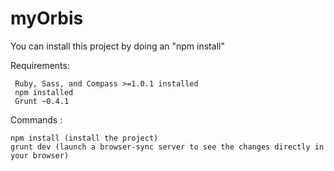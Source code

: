 # myOrbis

You can install this project by doing an  "npm install"

Requirements: 

     Ruby, Sass, and Compass >=1.0.1 installed
     npm installed
     Grunt ~0.4.1
     
     
Commands : 

    npm install (install the project)
    grunt dev (launch a browser-sync server to see the changes directly in your browser)
     

